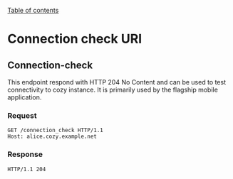 [Table of contents](README.md#table-of-contents)

# Connection check URI

## Connection-check

This endpoint respond with HTTP 204 No Content and can be used
to test connectivity to cozy instance. It is primarily used by the
flagship mobile application.

### Request

```http
GET /connection_check HTTP/1.1
Host: alice.cozy.example.net
```

### Response

```http
HTTP/1.1 204

```
